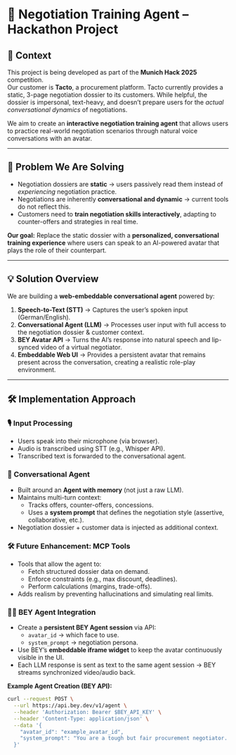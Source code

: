 # 🤝 Negotiation Training Agent – Hackathon Project

## 📌 Context
This project is being developed as part of the **Munich Hack 2025** competition.  
Our customer is **Tacto**, a procurement platform. Tacto currently provides a static, 3-page negotiation dossier to its customers. While helpful, the dossier is impersonal, text-heavy, and doesn’t prepare users for the *actual conversational dynamics* of negotiations.  

We aim to create an **interactive negotiation training agent** that allows users to practice real-world negotiation scenarios through natural voice conversations with an avatar.

---

## 🛑 Problem We Are Solving
- Negotiation dossiers are **static** → users passively read them instead of *experiencing* negotiation practice.  
- Negotiations are inherently **conversational and dynamic** → current tools do not reflect this.  
- Customers need to **train negotiation skills interactively**, adapting to counter-offers and strategies in real time.  

**Our goal:** Replace the static dossier with a **personalized, conversational training experience** where users can speak to an AI-powered avatar that plays the role of their counterpart.

---

## 💡 Solution Overview
We are building a **web-embeddable conversational agent** powered by:

1. **Speech-to-Text (STT)** → Captures the user’s spoken input (German/English).  
2. **Conversational Agent (LLM)** → Processes user input with full access to the negotiation dossier & customer context.  
3. **BEY Avatar API** → Turns the AI’s response into natural speech and lip-synced video of a virtual negotiator.  
4. **Embeddable Web UI** → Provides a persistent avatar that remains present across the conversation, creating a realistic role-play environment.  

---

## 🛠️ Implementation Approach

### 🎙️ Input Processing
- Users speak into their microphone (via browser).  
- Audio is transcribed using STT (e.g., Whisper API).  
- Transcribed text is forwarded to the conversational agent.  

### 🧠 Conversational Agent
- Built around an **Agent with memory** (not just a raw LLM).  
- Maintains multi-turn context:  
  - Tracks offers, counter-offers, concessions.  
  - Uses a **system prompt** that defines the negotiation style (assertive, collaborative, etc.).  
- Negotiation dossier + customer data is injected as additional context.  

### 🛠️ Future Enhancement: MCP Tools
- Tools that allow the agent to:  
  - Fetch structured dossier data on demand.  
  - Enforce constraints (e.g., max discount, deadlines).  
  - Perform calculations (margins, trade-offs).  
- Adds realism by preventing hallucinations and simulating real limits.  

### 🧑‍💻 BEY Agent Integration
- Create a **persistent BEY Agent session** via API:  
  - `avatar_id` → which face to use.  
  - `system_prompt` → negotiation persona.  
- Use BEY’s **embeddable iframe widget** to keep the avatar continuously visible in the UI.  
- Each LLM response is sent as text to the same agent session → BEY streams synchronized video/audio back.  

**Example Agent Creation (BEY API):**
```bash
curl --request POST \
  --url https://api.bey.dev/v1/agent \
  --header 'Authorization: Bearer $BEY_API_KEY' \
  --header 'Content-Type: application/json' \
  --data '{
    "avatar_id": "example_avatar_id",
    "system_prompt": "You are a tough but fair procurement negotiator. Stick to the dossier and never concede more than 5%."
  }'

